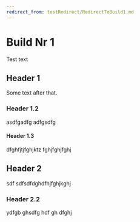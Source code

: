 ```yaml
---
redirect_from: testRedirect/RedirectToBuild1.md
---
```

# Build Nr 1
Test text

## Header 1
Some text after that.

### Header 1.2
asdfgadfg
adfgsdfg

#### Header 1.3
dfghfjtjfghjktz
fghjfghjfghj

## Header 2
sdf
sdfsdfdghdfhjfghjkghj

### Header 2.2
ydfgb
ghsdfg
hdf
gh
dfghj
